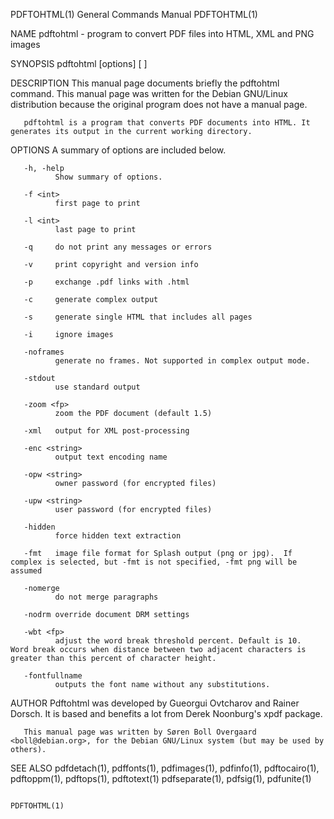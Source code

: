 PDFTOHTML(1)                                                                            General Commands Manual                                                                           PDFTOHTML(1)

NAME
       pdftohtml - program to convert PDF files into HTML, XML and PNG images

SYNOPSIS
       pdftohtml [options] <PDF-file> [<HTML-file> <XML-file>]

DESCRIPTION
       This manual page documents briefly the pdftohtml command.  This manual page was written for the Debian GNU/Linux distribution because the original program does not have a manual page.

       pdftohtml is a program that converts PDF documents into HTML. It generates its output in the current working directory.

OPTIONS
       A summary of options are included below.

       -h, -help
              Show summary of options.

       -f <int>
              first page to print

       -l <int>
              last page to print

       -q     do not print any messages or errors

       -v     print copyright and version info

       -p     exchange .pdf links with .html

       -c     generate complex output

       -s     generate single HTML that includes all pages

       -i     ignore images

       -noframes
              generate no frames. Not supported in complex output mode.

       -stdout
              use standard output

       -zoom <fp>
              zoom the PDF document (default 1.5)

       -xml   output for XML post-processing

       -enc <string>
              output text encoding name

       -opw <string>
              owner password (for encrypted files)

       -upw <string>
              user password (for encrypted files)

       -hidden
              force hidden text extraction

       -fmt   image file format for Splash output (png or jpg).  If complex is selected, but -fmt is not specified, -fmt png will be assumed

       -nomerge
              do not merge paragraphs

       -nodrm override document DRM settings

       -wbt <fp>
              adjust the word break threshold percent. Default is 10.  Word break occurs when distance between two adjacent characters is greater than this percent of character height.

       -fontfullname
              outputs the font name without any substitutions.

AUTHOR
       Pdftohtml was developed by Gueorgui Ovtcharov and Rainer Dorsch. It is based and benefits a lot from Derek Noonburg's xpdf package.

       This manual page was written by Søren Boll Overgaard <boll@debian.org>, for the Debian GNU/Linux system (but may be used by others).

SEE ALSO
       pdfdetach(1), pdffonts(1), pdfimages(1), pdfinfo(1), pdftocairo(1), pdftoppm(1), pdftops(1), pdftotext(1) pdfseparate(1), pdfsig(1), pdfunite(1)

                                                                                                                                                                                          PDFTOHTML(1)
